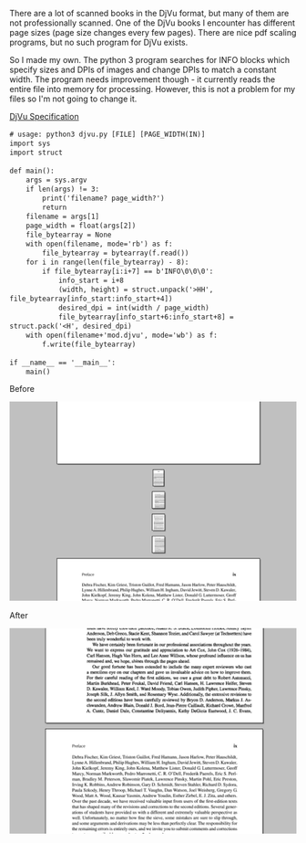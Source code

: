 There are a lot of scanned books in the DjVu format, but many of them are not professionally scanned. One of the DjVu books I encounter has different page sizes (page size changes every few pages). There are nice pdf scaling programs, but no such program for DjVu exists.

So I made my own. The python 3 program searches for INFO blocks which specify sizes and DPIs of images and change DPIs to match a constant width. The program needs improvement though - it currently reads the entire file into memory for processing. However, this is not a problem for my files so I'm not going to change it.

[DjVu Specification](https://www.cuminas.jp/docs/techinfo/DjVu3Spec.pdf)

```
# usage: python3 djvu.py [FILE] [PAGE_WIDTH(IN)]
import sys
import struct

def main():
    args = sys.argv
    if len(args) != 3:
        print('filename? page_width?')
        return
    filename = args[1]
    page_width = float(args[2])
    file_bytearray = None
    with open(filename, mode='rb') as f:
        file_bytearray = bytearray(f.read())
    for i in range(len(file_bytearray) - 8):
        if file_bytearray[i:i+7] == b'INFO\0\0\0':
            info_start = i+8
            (width, height) = struct.unpack('>HH', file_bytearray[info_start:info_start+4])
            desired_dpi = int(width / page_width)
            file_bytearray[info_start+6:info_start+8] = struct.pack('<H', desired_dpi)
    with open(filename+'mod.djvu', mode='wb') as f:
        f.write(file_bytearray)

if __name__ == '__main__':
    main()
```

Before

![Before](before.jpg)

After

![After](after.jpg)